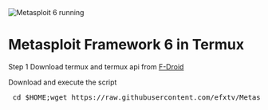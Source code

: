 <img src="#" alt="Metasploit 6 running" data-canonical-src="https://i.imgur.com/yLFQhvP.png" style="max-width: 100%;">
  
  
# Metasploit Framework 6 in Termux
Step 1 Download termux and termux api from <a href="https://f-droid.org/en/" target="_blank">F-Droid</a>


Download and execute the script
<pre> cd $HOME;wget https://raw.githubusercontent.com/efxtv/Metasploit-in-termux/main/metasploit-6-termux.sh -q;bash metasploit-6-termux.sh </pre>

